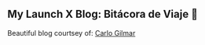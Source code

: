 
## My Launch X Blog: Bitácora de Viaje 🚀

 Beautiful blog courtsey of:
 [Carlo Gilmar](https://github.com/carlogilmar)
 
